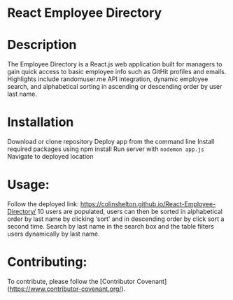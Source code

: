 # React Employee Directory

# Description
The Employee Directory is a React.js web application built for managers to gain quick access to basic employee info such as GitHit profiles and emails. Highlights include randomuser.me API integration, dynamic employee search, and alphabetical sorting in ascending or descending order by user last name. 

# Installation
Download or clone repository 
Deploy app from the command line 
Install required packages using npm install 
Run server with `nodemon app.js`
Navigate to deployed location 

# Usage: 

Follow the deployed link: https://colinshelton.github.io/React-Employee-Directory/
10 users are populated, users can then be sorted in alphabetical order by last name by clicking ‘sort’ and in descending order by click sort a second time. 
Search by last name in the search box and the table filters users dynamically by last name. 


# Contributing:
To contribute, please follow the [Contributor Covenant] (https://www.contributor-covenant.org/).
